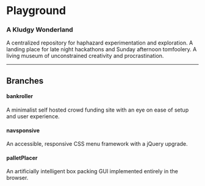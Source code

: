 # Playground

### A Kludgy Wonderland
A centralized repository for haphazard experimentation and exploration. A landing place for late night hackathons and Sunday afternoon tomfoolery. A living museum of unconstrained creativity and procrastination.

---

## Branches

#### bankroller
A minimalist self hosted crowd funding site with an eye on ease of setup and user experience.

#### navsponsive
An accessible, responsive CSS menu framework with a jQuery upgrade.

#### palletPlacer
An artificially intelligent box packing GUI implemented entirely in the browser.

